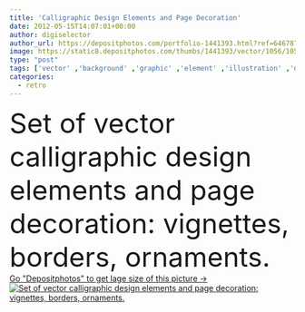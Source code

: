 ```yaml
---
title: 'Calligraphic Design Elements and Page Decoration'
date: 2012-05-15T14:07:01+00:00
author: digiselector
author_url: https://depositphotos.com/portfolio-1441393.html?ref=64678756
image: https://static8.depositphotos.com/thumbs/1441393/vector/1056/10560942/api_thumb_450.jpg?forcejpeg=true
type: "post"
tags: ['vector' ,'background' ,'graphic' ,'element' ,'illustration' ,'design' ,'set' ,'decoration' ,'decorative' ,'festive' ,'greeting' ,'ribbon' ,'label' ,'art' ,'elegance' ,'floral' ,'Menu' ,'classical' ,'ornate' ,'scroll' ,'style' ,'border' ,'card' ,'frame' ,'retro' ,'victorian' ,'vintage' ,'banner' ,'ornament' ,'classic' ,'elements' ,'swirl' ,'nostalgia' ,'elegant' ,'wedding' ,'fingers' ,'decorations' ,'book' ,'calligraphic' ,'invitation' ,'certificate' ,'page' ,'ornamental' ,'flourishes' ,'free' ,'ribbons' ,'vignette' ,'filigree' ,'type' ,'borders' ]
categories: 
  - retro
---
```

<div aling="center">
            <font size="60"> Set of vector calligraphic design elements and page decoration: vignettes, borders, ornaments.</font>   
</div>
<div>
    <a href='https://depositphotos.com/10560942/stock-illustration-calligraphic-design-elements-and-page.html?ref=64678756' target=_blank > Go "Depositphotos" to get lage size of this picture ->
        <img href='https://depositphotos.com/10560942/stock-illustration-calligraphic-design-elements-and-page.html?ref=64678756' src='https://static8.depositphotos.com/1441393/1056/v/950/depositphotos_10560942-stock-illustration-calligraphic-design-elements-and-page.jpg?forcejpeg=true' alt='Set of vector calligraphic design elements and page decoration: vignettes, borders, ornaments.' >
    </a>
</div>
